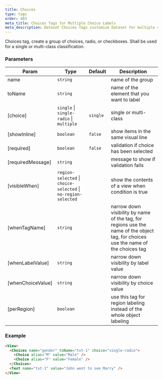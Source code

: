 ```yaml
---
title: Choices
type: tags
order: 403
meta_title: Choices Tags for Multiple Choice Labels
meta_description: Dataset Choices Tags customize Dataset for multiple choice labels for machine learning and data science projects.
---
```


Choices tag, create a group of choices, radio, or checkboxes. Shall
be used for a single or multi-class classification.

### Parameters

| Param | Type | Default | Description |
| --- | --- | --- | --- |
| name | <code>string</code> |  | name of the group |
| toName | <code>string</code> |  | name of the element that you want to label |
| [choice] | <code>single</code> \| <code>single-radio</code> \| <code>multiple</code> | <code>single</code> | single or multi-class |
| [showInline] | <code>boolean</code> | <code>false</code> | show items in the same visual line |
| [required] | <code>boolean</code> | <code>false</code> | validation if choice has been selected |
| [requiredMessage] | <code>string</code> |  | message to show if validation fails |
| [visibleWhen] | <code>region-selected</code> \| <code>choice-selected</code> \| <code>no-region-selected</code> |  | show the contents of a view when condition is true |
| [whenTagName] | <code>string</code> |  | narrow down visibility by name of the tag, for regions use the name of the object tag, for choices use the name of the choices tag |
| [whenLabelValue] | <code>string</code> |  | narrow down visibility by label value |
| [whenChoiceValue] | <code>string</code> |  | narrow down visibility by choice value |
| [perRegion] | <code>boolean</code> |  | use this tag for region labeling instead of the whole object labeling |

### Example
```html
<View>
  <Choices name="gender" toName="txt-1" choice="single-radio">
    <Choice alias="M" value="Male" />
    <Choice alias="F" value="Female" />
  </Choices>
  <Text name="txt-1" value="John went to see Marry" />
</View>
```
